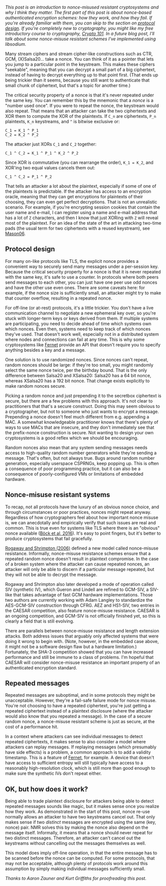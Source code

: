 <!--
.. title: Nonce misuse resistance 101
.. slug: nonce-misuse-resistance-101
.. date: 2016-05-19 12:25:44 UTC-07:00
.. tags: security, crypto
.. category:
.. link:
.. description: An introduction to nonce-misuse resistant cryptosystems
.. type: text
-->

*This post is an introduction to nonce-misused resistant cryptosystems and why
I think they matter. The first part of this post is about nonce-based
authenticated encryption schemes: how they work, and how they fail. If you're
already familiar with them, you can skip to the section on
[protocol design](#proto). If you're completely new to cryptography, you might
like my free introductory course to cryptography, [Crypto 101][c101]. In a
future blog post, I'll talk about some nonce-misuse resistant schemes I've
implemented using libsodium.*

Many stream ciphers and stream cipher-like constructions such as CTR,
GCM, (X)Salsa20... take a nonce. You can think of it as a pointer that lets
you jump to a particular point in the keystream. This makes these ciphers
"seekable", meaning that you can decrypt a small part of a big ciphertext,
instead of having to decrypt everything up to that point first. (That ends up
being trickier than it seems, because you still want to authenticate that
small chunk of ciphertext, but that's a topic for another time.)

The critical security property of a nonce is that it's never repeated under
the same key. You can remember this by the mnemonic that a *nonce* is a
"number used once". If you were to repeat the nonce, the keystream would also
repeat. That means that an attacker can take the two ciphertexts and XOR them
to compute the XOR of the plaintexts. If `C_n` are ciphertexts, `P_n`
plaintexts, `K_n` keystreams, and `^` is bitwise exclusive or:

```
C_1 = K_1 ^ P_1
C_2 = K_2 ^ P_2
```

The attacker just XORs `C_1` and `C_2` together:

```
C_1 ^ C_2 = K_1 ^ P_1 ^ K_2 ^ P_2
```

Since XOR is commutative (you can rearrange the order), `K_1 = K_2`, and
XOR'ing two equal values cancels them out:

```
C_1 ^ C_2 = P_1 ^ P_2
```

That tells an attacker a lot about the plaintext, especially if some of one of
the plaintexts is predictable. If the attacker has access to an encryption
oracle, meaning that they can get encryptions for plaintexts of their
choosing, they can even get perfect decryptions. That is not an unrealistic
scenario. For example, if you're encrypting session cookies that contain the
user name and e-mail, I can register using a name and e-mail address that has
a lot of `Z` characters, and then I know that just XORing with `Z` will reveal
most of the plaintext. For an idea of the state of the art in attacking
two-time pads (the usual term for two ciphertexts with a reused keystream),
see [Mason06][ttp].

<a id="proto">

## Protocol design

For many on-like protocols like TLS, the explicit nonce provides a convenient
way to securely send many messages under a per-session key. Because the
critical security property for a nonce is that it is never repeated with the
same key, it's safe to use a counter. In protocols where both peers send
messages to each other, you can just have one peer use odd nonces and have the
other use even ones. There are some caveats here: for example, if the nonce
size is sufficiently small, an attacker might try to make that counter
overflow, resulting in a repeated nonce.

For off-line (or at-rest) protocols, it's a little trickier. You don't have a
live communication channel to negotiate a new ephemeral key over, so you're
stuck with longer-term keys or keys derived from them. If multiple systems are
participating, you need to decide ahead of time which systems own which
nonces. Even then, systems need to keep track of which nonces they've
used. That doesn't work well, especially not in a distributed system where
nodes and connections can fail at any time. This is why some cryptosystems
like [Fernet][fernet] provide an API that doesn't require you to specify
anything besides a key and a message.

One solution is to use randomized nonces. Since nonces can't repeat, random
nonces should be large: if they're too small, you might randomly select the
same nonce twice, per the birthday bound. That is the only difference between
Salsa20 and XSalsa20: Salsa20 has a 64 bit nonce, whereas XSalsa20 has a 192
bit nonce. That change exists explicitly to make random nonces secure.

Picking a random nonce and just prepending it to the secretbox ciphertext is
secure, but there are a few problems with this approach. It's not clear to
practitioners that that's a secure construct. Doing this may seem obvious to a
cryptographer, but not to someone who just wants to encrypt a
message. Prepending a nonce doesn't feel much different from e.g. appending a
MAC. A somewhat knowledgeable practitioner knows that there's plenty of ways
to use MACs that are insecure, and they don't immediately see that the
prefix-nonce construction is secure. Not wanting to design your own
cryptosystems is a good reflex which we should be encouraging.

Random nonces also mean that any system sending messages needs access to
high-quality random number generators while they're sending a message. That's
often, but not always true. Bugs around random number generation, especially
userspace CSPRNGs, keep popping up. This is often a consequence of poor
programming practice, but it can also be a consequence of poorly-configured
VMs or limitations of embedded hardware.

## Nonce-misuse resistant systems

To recap, not all protocols have the luxury of an obvious nonce choice, and
through circumstances or poor practices, nonces might repeat
anyway. Regardless of how cryptographers feel about how important nonce misuse
is, we can anecdotally and empirically verify that such issues are real and
common. This is true even for systems like TLS where there is an "obvious"
nonce available ([Böck et al, 2016][bock16]). It's easy to point fingers, but
it's better to produce cryptosystems that fail gracefully.

[Rogaway and Shrimpton (2006)][rog06] defined a new model called nonce-misuse
resistance. Informally, nonce-misuse resistance schemes ensure that a repeated
random nonce doesn't result in plaintext compromise. In the case of a broken
system where the attacker can cause repeated nonces, an attacker will only be
able to discern if a particular message repeated, but they will not be able
to decrypt the message.

Rogaway and Shrimpton also later developed a mode of operation called SIV
(synthetic IV), which Gueron and Lindell are refined to GCM-SIV, a SIV-like
that takes advantage of fast GCM hardware implementations. Those two authors
are currently working with Adam Langley to standardize the AES-GCM-SIV
construction through CFRG. AEZ and HS1-SIV, two entries in the CAESAR
competition, also feature nonce-misuse resistance. CAESAR is an ongoing
competition, and GCM-SIV is not officially finished yet, so this is clearly
a field that is still evolving.

There are parallels between nonce-misuse resistance and length extension
attacks. Both address issues that arguably only affected systems that were
doing it wrong to begin with. (Note, however, in the embedded case above, it
might not be a software design flaw but a hardware limitation.) Fortunately,
the SHA-3 competition showed that you can have increased performance and
still be immune to a class of problems. I'm hopeful that CAESAR will consider
nonce-misuse resistance an important property of an authenticated encryption
standard.

## Repeated messages

Repeated messages are suboptimal, and in some protocols they might be
unacceptable. However, they're a fail-safe failure mode for nonce
misuse. You're not choosing to have a repeated ciphertext, you're just getting
a repeated ciphertext instead of a plaintext disclosure (where the attacker
would also know that you repeated a message). In the case of a secure random
nonce, a nonce-misuse resistant scheme is just as secure, at the cost of a
performance hit.

In a context where attackers can see individual messages to detect repeated
ciphertexts, it makes sense to also consider a model where attackers can
replay messages. If replaying messages (which presumably have side effects) is
a problem, a common approach is to add a validity timestamp. This is a feature
of [Fernet][fernet], for example. A device that doesn't have access to
sufficient entropy will still typically have access to a reasonably
high-resolution clock, which is still more than good enough to make sure the
synthetic IVs don't repeat either.

## OK, but how does it work?

Being able to trade plaintext disclosure for attackers being able to detect
repeated messages sounds like magic, but it makes sense once you realize how
they work. As demonstrated in the start of this post, nonce re-use normally
allows an attacker to have two keystreams cancel out. That only makes sense if
two *distinct* messages are encrypted using the same (key, nonce) pair. NMR
solves this by making the nonce also depend on the message itself. Informally,
it means that a nonce should never repeat for two distinct
messages. Therefore, an attacker can't cancel out the keystreams without
cancelling out the messages themselves as well.

This model does imply off-line operation, in that the entire message has to be
scanned before the nonce can be computed. For some protocols, that may not be
acceptable, although plenty of protocols work around this assumption by simply
making individual messages sufficiently small.

*Thanks to Aaron Zauner and Kurt Griffiths for proofreading this post.*

[c101]: https://www.crypto101.io
[ttp]: https://www.cs.jhu.edu/~jason/papers/mason+al.ccs06.pdf
[rog06]: http://web.cs.ucdavis.edu/~rogaway/papers/keywrap.pdf
[siv]: http://web.cs.ucdavis.edu/~rogaway/papers/siv.pdf
[bock16]: https://eprint.iacr.org/2016/475.pdf
[fernet]: https://cryptography.io/en/latest/fernet/
